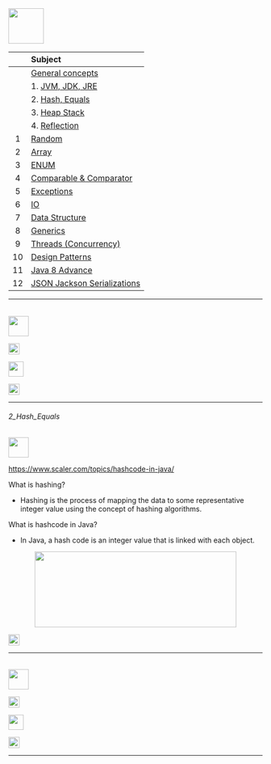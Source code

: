 <img src="https://img.shields.io/badge/-JAVA%20-brightgreen" height=70px>

|     |  Subject           |
|:---:|:------------------------------| 
|     |[General concepts](#General_Concepts)   | 
|     | 1. [JVM, JDK, JRE](#1_JVM_JDK_JRE)                   |
|     | 2. [Hash, Equals](#2_Hash_Equals)                                       |
|     | 3. [Heap Stack](#3_HEAP_Stack)                         |
|     | 4. [Reflection](#4_reflection) |
|  1  |[Random](https://github.com/sshalem/JAVA/tree/master/_1_Random)   | 
|  2  |[Array](https://github.com/sshalem/JAVA/tree/master/_2_Arrays)  |   
|  3  |[ENUM](https://github.com/sshalem/JAVA/tree/master/_3_enum)  |   
|  4  |[Comparable & Comparator](https://github.com/sshalem/JAVA/tree/master/_4_Comparable_and_Comparator)  |   
|  5  |[Exceptions](https://github.com/sshalem/JAVA/tree/master/_5_Exceptions)  |   
|  6  |[IO](https://github.com/sshalem/JAVA/tree/master/_6_IO)    | 
|  7  |[Data Structure](https://github.com/sshalem/JAVA/tree/master/_7_Data_Structure)  |   
|  8  |[Generics](#-) | 
|  9  |[Threads (Concurrency)](https://github.com/sshalem/JAVA/tree/master/_8_Threads_Java_Concurrency) | 
|  10  |[Design Patterns](https://github.com/sshalem/JAVA/tree/master/10_Design_Patterns) |   
|  11 |[Java 8 Advance](https://github.com/sshalem/JAVA/tree/master/__10_JAVA_8_Advance) | 
|  12 |[JSON Jackson Serializations]() | 


------------------------------------------------------

######

<img src="https://img.shields.io/badge/- X %20-blue" height=40px>

[<img src="https://img.shields.io/badge/-Back to top%20-brown" height=22px>](#_)

<img src="https://img.shields.io/badge/- X %20- green" height=30px>

[<img src="https://img.shields.io/badge/-Back to top%20-brown" height=22px>](#_)

------------------------------------------------------

###### 2_Hash_Equals

<img src="https://img.shields.io/badge/- 2. Hash_Equals %20-blue" height=40px>

https://www.scaler.com/topics/hashcode-in-java/

What is hashing? </br>
* Hashing is the process of mapping the data to some representative integer value using the concept of hashing algorithms. 

What is hashcode in Java? </br>
* In Java, a hash code is an integer value that is linked with each object. 

<p align="center">
  <img src="https://user-images.githubusercontent.com/36256986/211196584-b5359cbf-714d-40a2-ba9d-b8d020915416.png" width="400px" height="150px"/>
</p>


[<img src="https://img.shields.io/badge/-Back to top%20-brown" height=22px>](#_)

------------------------------------------------------

######

<img src="https://img.shields.io/badge/- X %20-blue" height=40px>

[<img src="https://img.shields.io/badge/-Back to top%20-brown" height=22px>](#_)

<img src="https://img.shields.io/badge/- X %20- green" height=30px>

[<img src="https://img.shields.io/badge/-Back to top%20-brown" height=22px>](#_)

---
